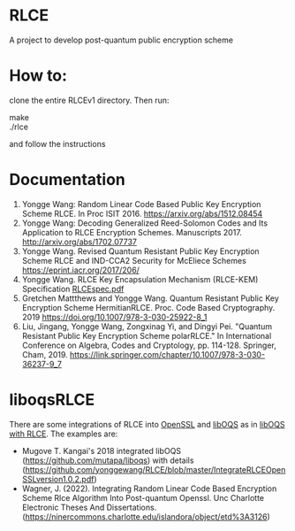 # RLCE
A project to develop post-quantum public encryption scheme

# How to: 
clone the entire RLCEv1 directory. Then run:

make  
./rlce

and follow the instructions

# Documentation
1. Yongge Wang: Random Linear Code Based Public Key Encryption Scheme RLCE. In Proc ISIT 2016. <https://arxiv.org/abs/1512.08454>
2. Yongge Wang: Decoding Generalized Reed-Solomon Codes and Its Application to RLCE Encryption Schemes. Manuscripts 2017. <http://arxiv.org/abs/1702.07737>
3. Yongge Wang. Revised Quantum Resistant Public Key Encryption Scheme RLCE and IND-CCA2 Security for McEliece Schemes <https://eprint.iacr.org/2017/206/>
4. Yongge Wang. RLCE Key Encapsulation Mechanism (RLCE-KEM) Specification [RLCEspec.pdf](https://github.com/yonggewang/RLCE/blob/master/RLCEspec.pdf)
5. Gretchen Mattthews and Yongge Wang. Quantum Resistant Public Key Encryption Scheme HermitianRLCE. Proc. Code Based Cryptography. 2019 <https://doi.org/10.1007/978-3-030-25922-8_1>
6. Liu, Jingang, Yongge Wang, Zongxinag Yi, and Dingyi Pei. "Quantum Resistant Public Key Encryption Scheme polarRLCE." In International Conference on Algebra, Codes and Cryptology, pp. 114-128. Springer, Cham, 2019. <https://link.springer.com/chapter/10.1007/978-3-030-36237-9_7>

# liboqsRLCE
There are some integrations of RLCE into [OpenSSL](https://github.com/yonggewang/openssl) and [libOQS](https://github.com/open-quantum-safe/liboqs) as in [libOQS with RLCE](https://github.com/yonggewang/liboqs). The examples are: 
* Mugove T. Kangai's 2018 integrated libOQS (https://github.com/mutapa/liboqs) with details (https://github.com/yonggewang/RLCE/blob/master/IntegrateRLCEOpenSSLversion1.0.2.pdf)
* Wagner, J. (2022). Integrating Random Linear Code Based Encryption Scheme Rlce Algorithm Into Post-quantum Openssl. Unc Charlotte Electronic Theses And Dissertations. (https://ninercommons.charlotte.edu/islandora/object/etd%3A3126)
